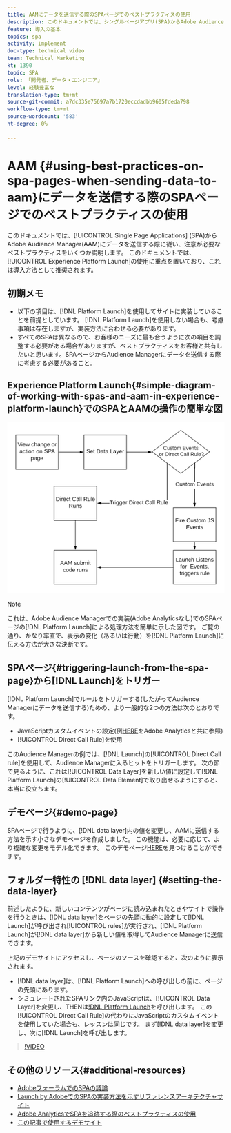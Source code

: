 ```yaml
---
title: AAMにデータを送信する際のSPAページでのベストプラクティスの使用
description: このドキュメントでは、シングルページアプリ(SPA)からAdobe Audience Manager(AAM)にデータを送信する際に従い、注意が必要なベストプラクティスをいくつか説明します。 このドキュメントでは、Launch by Adobeの使用に重点を置いています。これは、推奨される実装方法です。
feature: 導入の基本
topics: spa
activity: implement
doc-type: technical video
team: Technical Marketing
kt: 1390
topic: SPA
role: 「開発者、データ・エンジニア」
level: 経験豊富な
translation-type: tm+mt
source-git-commit: a7dc335e75697a7b1720eccdadbb9605fdeda798
workflow-type: tm+mt
source-wordcount: '583'
ht-degree: 0%

---
```



# AAM {#using-best-practices-on-spa-pages-when-sending-data-to-aam}にデータを送信する際のSPAページでのベストプラクティスの使用

このドキュメントでは、[!UICONTROL Single Page Applications] (SPA)からAdobe Audience Manager(AAM)にデータを送信する際に従い、注意が必要なベストプラクティスをいくつか説明します。 このドキュメントでは、[!UICONTROL Experience Platform Launch]の使用に重点を置いており、これは導入方法として推奨されます。

## 初期メモ

* 以下の項目は、[!DNL Platform Launch]を使用してサイトに実装していることを前提としています。 [!DNL Platform Launch]を使用しない場合も、考慮事項は存在しますが、実装方法に合わせる必要があります。
* すべてのSPAは異なるので、お客様のニーズに最も合うように次の項目を調整する必要がある場合がありますが、ベストプラクティスをお客様と共有したいと思います。SPAページからAudience Managerにデータを送信する際に考慮する必要があること。

## Experience Platform Launch{#simple-diagram-of-working-with-spas-and-aam-in-experience-platform-launch}でのSPAとAAMの操作の簡単な図

![～でのaamのスパ  [!DNL launch]](assets/spa_for_aam_in_launch.png)

>[!NOTE]
>これは、Adobe Audience Managerでの実装(Adobe Analyticsなし)でのSPAページの[!DNL Platform Launch]による処理方法を簡単に示した図です。 ご覧の通り、かなり率直で、表示の変化（あるいは行動）を[!DNL Platform Launch]に伝える方法が大きな決断です。

## SPAページ{#triggering-launch-from-the-spa-page}から[!DNL Launch]をトリガー

[!DNL Platform Launch]でルールをトリガーする(したがってAudience Managerにデータを送信する)ための、より一般的な2つの方法は次のとおりです。

* JavaScriptカスタムイベントの設定(例[HERE](https://helpx.adobe.com/analytics/kt/using/spa-analytics-best-practices-feature-video-use.html)をAdobe Analyticsと共に参照)
* [!UICONTROL Direct Call Rule]を使用

このAudience Managerの例では、[!DNL Launch]の[!UICONTROL Direct Call rule]を使用して、Audience Managerに入るヒットをトリガーします。 次の節で見るように、これは[!UICONTROL Data Layer]を新しい値に設定して[!DNL Platform Launch]の[!UICONTROL Data Element]で取り出せるようにすると、本当に役立ちます。

## デモページ{#demo-page}

SPAページで行うように、[!DNL data layer]内の値を変更し、AAMに送信する方法を示す小さなデモページを作成しました。 この機能は、必要に応じて、より複雑な変更をモデル化できます。 このデモページ[HERE](https://aam.enablementadobe.com/SPA-Launch.html)を見つけることができます。

## フォルダー特性の [!DNL data layer] {#setting-the-data-layer}

前述したように、新しいコンテンツがページに読み込まれたときやサイトで操作を行うときは、[!DNL data layer]をページの先頭に動的に設定して[!DNL Launch]が呼び出され[!UICONTROL rules]が実行され、[!DNL Platform Launch]が[!DNL data layer]から新しい値を取得してAudience Managerに送信できます。

上記のデモサイトにアクセスし、ページのソースを確認すると、次のように表示されます。

* [!DNL data layer]は、[!DNL Platform Launch]への呼び出しの前に、ページの先頭にあります。
* シミュレートされたSPAリンク内のJavaScriptは、[!UICONTROL Data Layer]を変更し、THENは[!DNL Platform Launch](_satellite.track()呼び出し)を呼び出します。 この[!UICONTROL Direct Call Rule]の代わりにJavaScriptのカスタムイベントを使用していた場合も、レッスンは同じです。 まず[!DNL data layer]を変更し、次に[!DNL Launch]を呼び出します。

>[!VIDEO](https://video.tv.adobe.com/v/23322/?quality=12)

## その他のリソース{#additional-resources}

* [AdobeフォーラムでのSPAの議論](https://forums.adobe.com/thread/2451022)
* [Launch by AdobeでのSPAの実装方法を示すリファレンスアーキテクチャサイト](https://helpx.adobe.com/experience-manager/kt/integration/using/launch-reference-architecture-SPA-tutorial-implement.html)
* [Adobe AnalyticsでSPAを追跡する際のベストプラクティスの使用](https://helpx.adobe.com/analytics/kt/using/spa-analytics-best-practices-feature-video-use.html)
* [この記事で使用するデモサイト](https://aam.enablementadobe.com/SPA-Launch.html)

